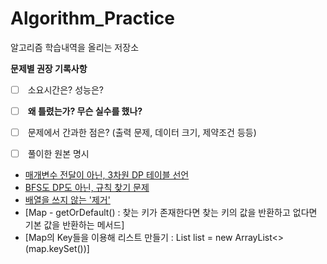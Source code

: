 # Algorithm_Practice

알고리즘 학습내역을 올리는 저장소


  

**문제별 권장 기록사항**

- [ ]  소요시간은? 성능은?
- [ ]  **왜 틀렸는가? 무슨 실수를 했나?**
- [ ]  문제에서 간과한 점은? (출력 문제, 데이터 크기, 제약조건 등등)
- [ ]  풀이한 원본 명시


- [매개변수 전달이 아닌, 3차원 DP 테이블 선언](https://github.com/TPA-ThreeProblemsAday/TPA_KBK/blob/main/BOJ/dp/BOJ14722.java)
- [BFS도 DP도 아닌, 규칙 찾기 문제](https://st-lab.tistory.com/79)
- [배열을 쓰지 않는 '제거'](https://western-sky.tistory.com/135)
- [Map - getOrDefault() : 찾는 키가 존재한다면 찾는 키의 값을 반환하고 없다면 기본 값을 반환하는 메서드]
- [Map의 Key들을 이용해 리스트 만들기 : List<Integer> list = new ArrayList<>(map.keySet())]
